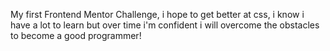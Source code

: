 My first Frontend Mentor Challenge, i hope to get better at css, i know i have a lot to learn but over time i'm confident i will overcome the obstacles to become a good programmer! 
